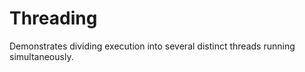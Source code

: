 ﻿# Threading

Demonstrates dividing execution into several distinct threads running simultaneously.
